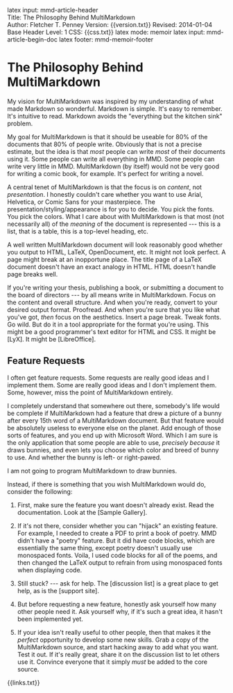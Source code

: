 latex input:	mmd-article-header  
Title:	The Philosophy Behind MultiMarkdown  
Author:	Fletcher T. Penney
Version:	{{version.txt}}
Revised:	2014-01-04 
Base Header Level:	1
CSS:	{{css.txt}}
latex mode:	memoir
latex input:	mmd-article-begin-doc
latex footer:	mmd-memoir-footer

# The Philosophy Behind MultiMarkdown #

My vision for MultiMarkdown was inspired by my understanding of what made Markdown so wonderful.  Markdown is simple.  It's easy to remember.  It's intuitive to read.  Markdown avoids the "everything but the kitchen sink" problem.

My goal for MultiMarkdown is that it should be useable for 80% of the documents that 80% of people write.  Obviously that is not a precise estimate, but the idea is that *most* people can write *most* of their documents using it.  Some people can write all everything in MMD.  Some people can write very little in MMD.  MultiMarkdown (by itself) would not be very good for writing a comic book, for example.  It's perfect for writing a novel.

A central tenet of MultiMarkdown is that the focus is on *content*, not *presentation*.  I  honestly couldn't care whether you want to use Arial, Helvetica, or Comic Sans for your masterpiece.  The presentation/styling/appearance is for you to decide.  You pick the fonts.  You pick the colors.  What I care about with MultiMarkdown is that most (not necessarily all) of the *meaning* of the document is represented --- this is a list, that is a table, this is a top-level heading, etc.

A well written MultiMarkdown document will look reasonably good whether you output to HTML, LaTeX, OpenDocument, etc.  It might not look perfect.  A page might break at an inopportune place.  The title page of a LaTeX document doesn't have an exact analogy in HTML.  HTML doesn't handle page breaks well.  

If you're writing your thesis, publishing a book, or submitting a document to the board of directors --- by all means write in MultiMarkdown.  Focus on the content and overall structure.  And when you're ready, convert to your desired output format.  Proofread.  And when you're sure that you like what you've got, *then* focus on the aesthetics.  Insert a page break.  Tweak fonts.  Go wild.  But do it in a tool appropriate for the format you're using.  This might be a good programmer's text editor for HTML and CSS.  It might be [LyX]. It might be [LibreOffice].


## Feature Requests ##

I often get feature requests.  Some requests are really good ideas and I implement them.  Some are really good ideas and I don't implement them.  Some, however, miss the point of MultiMarkdown entirely.

I completely understand that somewhere out there, somebody's life would be complete if MultiMarkdown had a feature that drew a picture of a bunny after every 15th word of a MultiMarkdown document.  But that feature would be absolutely useless to everyone else on the planet.  Add enough of those sorts of features, and you end up with Microsoft Word.  Which I am sure is the only application that some people are able to use, *precisely because* it draws bunnies, and even lets you choose which color and breed of bunny to use.  And whether the bunny is left- or right-pawed.

I am not going to program MultiMarkdown to draw bunnies.

Instead, if there is something that you wish MultiMarkdown would do, consider the following:

1. First, make sure the feature you want doesn't already exist.  Read the documentation.  Look at the [Sample Gallery].

2. If it's not there, consider whether you can "hijack" an existing feature.  For example, I needed to create a PDF to print a book of poetry.  MMD didn't have a "poetry" feature.  But it did have code blocks, which are essentially the same thing, except poetry doesn't usually use monospaced fonts.  Voila, I used code blocks for all of the poems, and then changed the LaTeX output to refrain from using monospaced fonts when displaying code.

3. Still stuck? --- ask for help.  The [discussion list] is a great place to get help, as is the [support site].

4. But before requesting a new feature, honestly ask yourself how many other people need it.  Ask yourself why, if it's such a great idea, it hasn't been implemented yet. 

5. If your idea isn't really useful to other people, then that makes it the *perfect* opportunity to develop some new skills.  Grab a copy of the MultiMarkdown source, and start hacking away to add what you want.  Test it out.  If it's really great, share it on the discussion list to let others use it.  Convince everyone that it simply *must* be added to the core source.


{{links.txt}}
